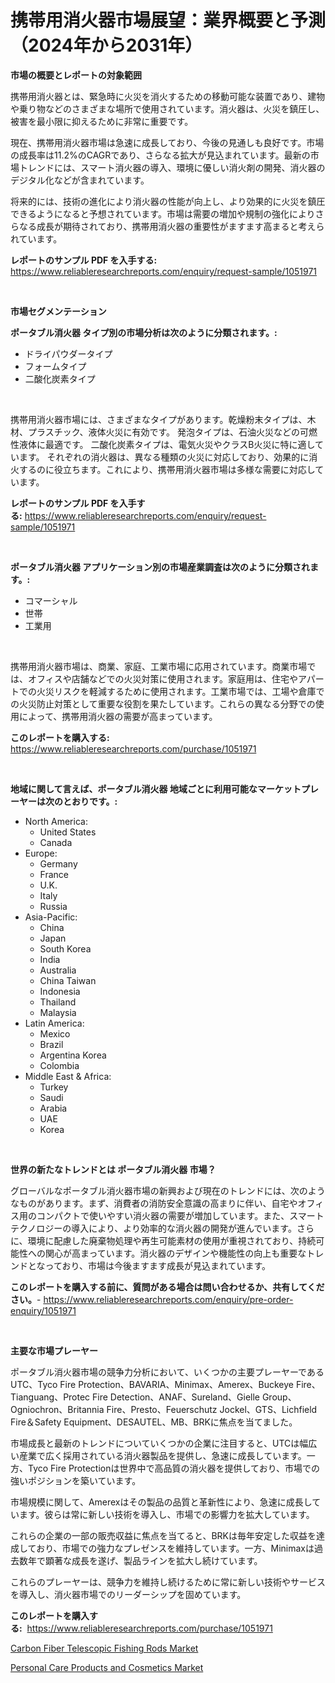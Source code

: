 <p><h1>携帯用消火器市場展望：業界概要と予測（2024年から2031年）</h1></p><p><strong>市場の概要とレポートの対象範囲</strong></p>
<p><p>携帯用消火器とは、緊急時に火災を消火するための移動可能な装置であり、建物や乗り物などのさまざまな場所で使用されています。消火器は、火災を鎮圧し、被害を最小限に抑えるために非常に重要です。</p><p>現在、携帯用消火器市場は急速に成長しており、今後の見通しも良好です。市場の成長率は11.2%のCAGRであり、さらなる拡大が見込まれています。最新の市場トレンドには、スマート消火器の導入、環境に優しい消火剤の開発、消火器のデジタル化などが含まれています。</p><p>将来的には、技術の進化により消火器の性能が向上し、より効果的に火災を鎮圧できるようになると予想されています。市場は需要の増加や規制の強化によりさらなる成長が期待されており、携帯用消火器の重要性がますます高まると考えられています。</p></p>
<p><strong>レポートのサンプル PDF を入手する:</strong> <a href="https://www.reliableresearchreports.com/enquiry/request-sample/1051971">https://www.reliableresearchreports.com/enquiry/request-sample/1051971</a></p>
<p>&nbsp;</p>
<p><strong>市場セグメンテーション</strong></p>
<p><strong>ポータブル消火器 タイプ別の市場分析は次のように分類されます。:</strong></p>
<p><ul><li>ドライパウダータイプ</li><li>フォームタイプ</li><li>二酸化炭素タイプ</li></ul></p>
<p>&nbsp;</p>
<p><p>携帯用消火器市場には、さまざまなタイプがあります。乾燥粉末タイプは、木材、プラスチック、液体火災に有効です。 発泡タイプは、石油火災などの可燃性液体に最適です。 二酸化炭素タイプは、電気火災やクラスB火災に特に適しています。 それぞれの消火器は、異なる種類の火災に対応しており、効果的に消火するのに役立ちます。これにより、携帯用消火器市場は多様な需要に対応しています。</p></p>
<p><strong>レポートのサンプル PDF を入手する:</strong>&nbsp;<a href="https://www.reliableresearchreports.com/enquiry/request-sample/1051971">https://www.reliableresearchreports.com/enquiry/request-sample/1051971</a></p>
<p>&nbsp;</p>
<p><strong> ポータブル消火器 アプリケーション別の市場産業調査は次のように分類されます。:</strong></p>
<p><ul><li>コマーシャル</li><li>世帯</li><li>工業用</li></ul></p>
<p>&nbsp;</p>
<p><p>携帯用消火器市場は、商業、家庭、工業市場に応用されています。商業市場では、オフィスや店舗などでの火災対策に使用されます。家庭用は、住宅やアパートでの火災リスクを軽減するために使用されます。工業市場では、工場や倉庫での火災防止対策として重要な役割を果たしています。これらの異なる分野での使用によって、携帯用消火器の需要が高まっています。</p></p>
<p><strong>このレポートを購入する:</strong>&nbsp; <a href="https://www.reliableresearchreports.com/purchase/1051971">https://www.reliableresearchreports.com/purchase/1051971</a></p>
<p>&nbsp;</p>
<p><strong>地域に関して言えば、ポータブル消火器 地域ごとに利用可能なマーケットプレーヤーは次のとおりです。:</strong></p>
<p><ul>
    <li>
        North America:
        <ul>
            <li>United States</li>
            <li>Canada</li>
        </ul>
    </li>
    <li>
        Europe:
        <ul>
            <li>Germany</li>
            <li>France</li>
            <li>U.K.</li>
            <li>Italy</li>
            <li>Russia</li>
        </ul>
    </li>
    <li>
        Asia-Pacific:
        <ul>
            <li>China</li>
            <li>Japan</li>
            <li>South Korea</li>
            <li>India</li>
            <li>Australia</li>
            <li>China Taiwan</li>
            <li>Indonesia</li>
            <li>Thailand</li>
            <li>Malaysia</li>
        </ul>
    </li>
    <li>
        Latin America:
        <ul>
            <li>Mexico</li>
            <li>Brazil</li>
            <li>Argentina Korea</li>
            <li>Colombia</li>
        </ul>
    </li>
    <li>
        Middle East & Africa:
        <ul>
            <li>Turkey</li>
            <li>Saudi</li>
            <li>Arabia</li>
            <li>UAE</li>
            <li>Korea</li>
        </ul>
    </li>
    </ul></p>
<p>&nbsp;</p>
<p><strong>世界の新たなトレンドとは ポータブル消火器 市場？</strong></p>
<p><p>グローバルなポータブル消火器市場の新興および現在のトレンドには、次のようなものがあります。まず、消費者の消防安全意識の高まりに伴い、自宅やオフィス用のコンパクトで使いやすい消火器の需要が増加しています。また、スマートテクノロジーの導入により、より効率的な消火器の開発が進んでいます。さらに、環境に配慮した廃棄物処理や再生可能素材の使用が重視されており、持続可能性への関心が高まっています。消火器のデザインや機能性の向上も重要なトレンドとなっており、市場は今後ますます成長が見込まれています。</p></p>
<p><strong>このレポートを購入する前に、質問がある場合は問い合わせるか、共有してください。</strong>- <a href="https://www.reliableresearchreports.com/enquiry/pre-order-enquiry/1051971">https://www.reliableresearchreports.com/enquiry/pre-order-enquiry/1051971</a></p>
<p>&nbsp;</p>
<p><strong>主要な市場プレーヤー</strong></p>
<p><p>ポータブル消火器市場の競争力分析において、いくつかの主要プレーヤーであるUTC、Tyco Fire Protection、BAVARIA、Minimax、Amerex、Buckeye Fire、Tianguang、Protec Fire Detection、ANAF、Sureland、Gielle Group、Ogniochron、Britannia Fire、Presto、Feuerschutz Jockel、GTS、Lichfield Fire＆Safety Equipment、DESAUTEL、MB、BRKに焦点を当てました。</p><p>市場成長と最新のトレンドについていくつかの企業に注目すると、UTCは幅広い産業で広く採用されている消火器製品を提供し、急速に成長しています。一方、Tyco Fire Protectionは世界中で高品質の消火器を提供しており、市場での強いポジションを築いています。</p><p>市場規模に関して、Amerexはその製品の品質と革新性により、急速に成長しています。彼らは常に新しい技術を導入し、市場での影響力を拡大しています。</p><p>これらの企業の一部の販売収益に焦点を当てると、BRKは毎年安定した収益を達成しており、市場での強力なプレゼンスを維持しています。一方、Minimaxは過去数年で顕著な成長を遂げ、製品ラインを拡大し続けています。</p><p>これらのプレーヤーは、競争力を維持し続けるために常に新しい技術やサービスを導入し、消火器市場でのリーダーシップを固めています。</p></p>
<p><strong>このレポートを購入する:</strong>&nbsp;&nbsp;<a href="https://www.reliableresearchreports.com/purchase/1051971">https://www.reliableresearchreports.com/purchase/1051971</a></p>
<p><p><a href="https://github.com/sonuprakash1/Market-Research-Report-List-1/blob/main/carbon-fiber-telescopic-fishing-rods-market.md">Carbon Fiber Telescopic Fishing Rods Market</a></p><p><a href="https://github.com/Whitneyboyettebo9kiw7yr13/Market-Research-Report-List-1/blob/main/personal-care-products-and-cosmetics-market.md">Personal Care Products and Cosmetics Market</a></p></p>